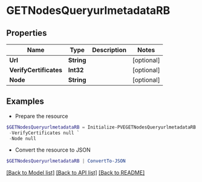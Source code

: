 # GETNodesQueryurlmetadataRB
## Properties

Name | Type | Description | Notes
------------ | ------------- | ------------- | -------------
**Url** | **String** |  | [optional] 
**VerifyCertificates** | **Int32** |  | [optional] 
**Node** | **String** |  | [optional] 

## Examples

- Prepare the resource
```powershell
$GETNodesQueryurlmetadataRB = Initialize-PVEGETNodesQueryurlmetadataRB  -Url null `
 -VerifyCertificates null `
 -Node null
```

- Convert the resource to JSON
```powershell
$GETNodesQueryurlmetadataRB | ConvertTo-JSON
```

[[Back to Model list]](../README.md#documentation-for-models) [[Back to API list]](../README.md#documentation-for-api-endpoints) [[Back to README]](../README.md)

